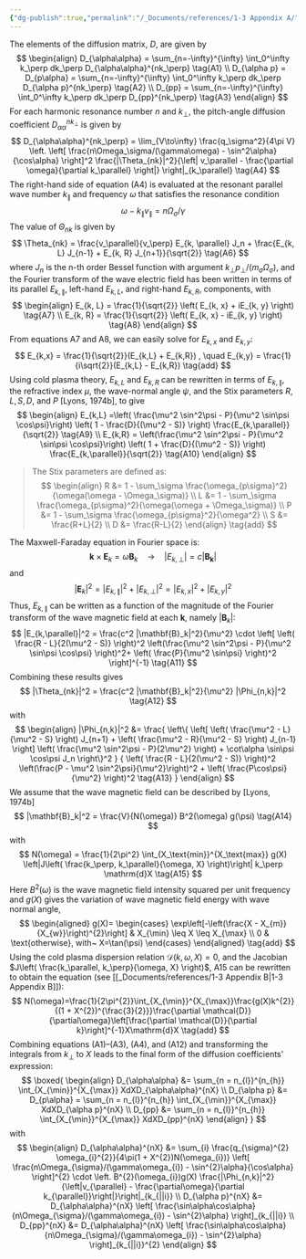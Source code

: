 ```yaml
---
{"dg-publish":true,"permalink":"/_Documents/references/1-3 Appendix A/","noteIcon":"","created":"2025-08-08T00:16:24.374+08:00","updated":"2025-08-14T21:49:14.055+08:00"}
---
```


The elements of the diffusion matrix, $D$, are given by  
$$
\begin{align}
D_{\alpha\alpha} = \sum_{n=-\infty}^{\infty} \int_0^\infty k_\perp dk_\perp D_{\alpha\alpha}^{nk_\perp} \tag{A1} 
\\
D_{\alpha p} = D_{p\alpha} = \sum_{n=-\infty}^{\infty} \int_0^\infty k_\perp dk_\perp D_{\alpha p}^{nk_\perp} \tag{A2}
\\
D_{pp} = \sum_{n=-\infty}^{\infty} \int_0^\infty k_\perp dk_\perp D_{pp}^{nk_\perp} \tag{A3}
\end{align}
$$
For each harmonic resonance number $n$ and $k_\perp$, the pitch-angle diffusion coefficient $D_{\alpha\alpha}^{nk_\perp}$ is given by  
$$
D_{\alpha\alpha}^{nk_\perp} 
= \lim_{V\to\infty} \frac{q_\sigma^2}{4\pi V} 
\left. \left[ \frac{n\Omega_\sigma/(\gamma\omega) - \sin^2\alpha}{\cos\alpha} \right]^2 \frac{|\Theta_{nk}|^2}{\left| v_\parallel - \frac{\partial \omega}{\partial k_\parallel} \right|} \right|_{k_\parallel} \tag{A4}
$$
The right-hand side of equation (A4) is evaluated at the resonant parallel wave number $k_\parallel$ and frequency $\omega$ that satisfies the resonance condition  
$$
\omega - k_\parallel v_\parallel = n\Omega_\sigma/\gamma \tag{A5}
$$
The value of $\Theta_{nk}$ is given by  
$$
\Theta_{nk} = \frac{v_\parallel}{v_\perp} E_{k, \parallel} J_n + \frac{E_{k, L} J_{n-1} + E_{k, R} J_{n+1}}{\sqrt{2}} \tag{A6}
$$
where $J_n$ is the n-th order Bessel function with argument $k_\perp p_\perp /(m_\sigma \Omega_\sigma)$, and the Fourier transform of the wave electric field has been written in terms of its parallel $E_{k,\parallel}$, left-hand $E_{k, L}$, and right-hand $E_{k, R}$, components, with  
$$
\begin{align}
E_{k, L} = \frac{1}{\sqrt{2}} \left( E_{k, x} + iE_{k, y} \right) \tag{A7}
\\
E_{k, R} = \frac{1}{\sqrt{2}} \left( E_{k, x} - iE_{k, y} \right) \tag{A8}
\end{align}
$$
From equations A7 and A8, we can easily solve for $E_{k,x}$ and $E_{k,y}$:
$$
E_{k,x} = \frac{1}{\sqrt{2}}(E_{k,L} + E_{k,R})
, \quad
E_{k,y} = \frac{1}{i\sqrt{2}}(E_{k,L} - E_{k,R})
\tag{add}
$$
Using cold plasma theory, $E_{k, L}$ and $E_{k, R}$ can be rewritten in terms of $E_{k,\parallel}$, the refractive index $\mu$, the wave-normal angle $\psi$, and the Stix parameters $R, L, S,D,$ and $P$ [Lyons, 1974b], to give  
$$
\begin{align}
E_{k,L} =\left( \frac{\mu^2 \sin^2\psi - P}{\mu^2 \sin\psi \cos\psi}\right) \left( 1 - \frac{D}{(\mu^2 - S)} \right) \frac{E_{k,\parallel}}{\sqrt{2}} \tag{A9}
\\
E_{k,R} = \left(\frac{\mu^2 \sin^2\psi - P}{\mu^2 \sin\psi \cos\psi}\right) \left( 1 + \frac{D}{(\mu^2 - S)} \right) \frac{E_{k,\parallel}}{\sqrt{2}} \tag{A10}
\end{align}
$$
> The Stix parameters are defined as:
> $$  \begin{align}
R &= 1 - \sum_\sigma \frac{\omega_{p\sigma}^2}{\omega(\omega - \Omega_\sigma)}
\\
 L &= 1 - \sum_\sigma \frac{\omega_{p\sigma}^2}{\omega(\omega + \Omega_\sigma)}
\\
P &= 1 - \sum_\sigma \frac{\omega_{p\sigma}^2}{\omega^2}
 \\
 S &= \frac{R+L}{2}
 \\
 D &= \frac{R-L}{2} 
\end{align}
\tag{add}
 $$

The Maxwell-Faraday equation in Fourier space is:
$$
\mathbf{k} \times \mathbf{E}_k = \omega \mathbf{B}_k
\quad\to\quad
|E_{k,\perp}| = c|\mathbf{B_k}|
\tag{add}
$$
and  
$$
|\mathbf{E}_k|^2 = |E_{k,\parallel}|^2 + |E_{k,\perp}|^2 = |E_{k,x}|^2 + |E_{k,y}|^2 
\tag{add}
$$
Thus, $E_{k,\parallel}$ can be written as a function of the magnitude of the Fourier transform of the wave magnetic field at each $\mathbf{k}$, namely $|\mathbf{B}_k|$:  
$$
|E_{k,\parallel}|^2 = \frac{c^2 |\mathbf{B}_k|^2}{\mu^2} \cdot
\left[ \left( \frac{R - L}{2(\mu^2 - S)} \right)^2  \left(\frac{\mu^2 \sin^2\psi - P}{\mu^2 \sin\psi \cos\psi} \right)^2+ \left( \frac{P}{\mu^2 \sin\psi} \right)^2 \right]^{-1} \tag{A11}
$$
Combining these results gives  
$$
|\Theta_{nk}|^2 = \frac{c^2 |\mathbf{B}_k|^2}{\mu^2} |\Phi_{n,k}|^2 \tag{A12}
$$
with  
$$
\begin{align}
|\Phi_{n,k}|^2 
&= 
\frac{
\left\{ 
\left[
\left( \frac{\mu^2 - L}{\mu^2 - S} \right) J_{n+1} + \left( \frac{\mu^2 - R}{\mu^2 - S} \right) J_{n-1}
\right]
\left( \frac{\mu^2 \sin^2\psi - P}{2\mu^2} \right) + \cot\alpha \sin\psi \cos\psi J_n 
\right\}^2
}
{
\left( \frac{R - L}{2(\mu^2 - S)} \right)^2 
\left(\frac{P - \mu^2 \sin^2\psi}{\mu^2}\right)^2 + \left( \frac{P\cos\psi}{\mu^2} \right)^2
\tag{A13}
}
\end{align}
$$
We assume that the wave magnetic field can be described by [Lyons, 1974b]  
$$
|\mathbf{B}_k|^2 = \frac{V}{N(\omega)} B^2(\omega) g(\psi) \tag{A14}
$$
with  
$$
N(\omega) = \frac{1}{2\pi^2} \int_{X_\text{min}}^{X_\text{max}} g(X) 
\left|J\left( \frac{k_\perp, k_\parallel}{\omega, X} \right)\right|
k_\perp \mathrm{d}X \tag{A15}
$$
Here $B^2(\omega)$ is the wave magnetic field intensity squared per unit frequency and $g(X)$ gives the variation of wave magnetic field energy with wave normal angle,  
$$
\begin{aligned}
g(X)= 
\begin{cases}
\exp\left[-\left(\frac{X - X_{m}}{X_{w}}\right)^{2}\right]   &  X_{\min} \leq X \leq X_{\max}
\\ 
0   &  \text{otherwise}, with~ X=\tan(\psi)
\end{cases}
\end{aligned} \tag{add}
$$
Using the cold plasma dispersion relation $\mathcal{D}(k, \omega, X) = 0$, and the Jacobian $J\left( \frac{k_\parallel, k_\perp}{\omega, X} \right)$, A15 can be rewritten to obtain the equation (see [[_Documents/references/1-3 Appendix B\|1-3 Appendix B]]):  
$$
N(\omega)=\frac{1}{2\pi^{2}}\int_{X_{\min}}^{X_{\max}}\frac{g(X)k^{2}}{(1 + X^{2})^{\frac{3}{2}}}\frac{\partial \mathcal{D}}{\partial\omega}\left[\frac{\partial \mathcal{D}}{\partial k}\right]^{-1}X\mathrm{d}X
\tag{add}
$$
Combining equations (A1)–(A3), (A4), and (A12) and transforming the integrals from $k_\perp$ to $X$ leads to the final form of the diffusion coefficients' expression:  
$$
\boxed{
\begin{align}
D_{\alpha\alpha} &= \sum_{n = n_{l}}^{n_{h}} \int_{X_{\min}}^{X_{\max}} XdXD_{\alpha\alpha}^{nX} \\ 
D_{\alpha p} &= D_{p\alpha} = \sum_{n = n_{l}}^{n_{h}} \int_{X_{\min}}^{X_{\max}} XdXD_{\alpha p}^{nX} \\ 
D_{pp} &= \sum_{n = n_{l}}^{n_{h}} \int_{X_{\min}}^{X_{\max}} XdXD_{pp}^{nX}
\end{align} 
}
$$
with  
$$
\begin{align}
D_{\alpha\alpha}^{nX} &= \sum_{i} \frac{q_{\sigma}^{2} \omega_{i}^{2}}{4\pi(1 + X^{2})N(\omega_{i})} \left[ \frac{n\Omega_{\sigma}/(\gamma\omega_{i}) - \sin^{2}\alpha}{\cos\alpha} \right]^{2} 
\cdot \left. B^{2}(\omega_{i})g(X) \frac{|\Phi_{n,k}|^2}{\left|v_{\parallel} - \frac{\partial\omega}{\partial k_{\parallel}}\right|}\right|_{k_{||i}}
\\
D_{\alpha p}^{nX} &= D_{\alpha\alpha}^{nX} \left[ \frac{\sin\alpha\cos\alpha}{n\Omega_{\sigma}/(\gamma\omega_{i}) - \sin^{2}\alpha} \right]_{k_{||i}} 
\\
D_{pp}^{nX} &= D_{\alpha\alpha}^{nX} \left[ \frac{\sin\alpha\cos\alpha}{n\Omega_{\sigma}/(\gamma\omega_{i}) - \sin^{2}\alpha} \right]_{k_{||i}}^{2} 
\end{align}
$$



